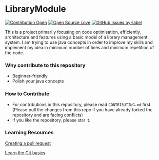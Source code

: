 # LibraryModule
[![Contribution Open](https://img.shields.io/badge/contributions-welcome-brightgreen.svg?style=flat)](https://github.com/5AbhishekSaxena/LibraryModule/blob/master/CONTRIBUTING.md)
[![Open Source Love](https://badges.frapsoft.com/os/v1/open-source.svg?v=103)](https://github.com/5AbhishekSaxena/LibraryModule/issues)
[![GitHub issues by-label](https://img.shields.io/github/license/mashape/apistatus.svg)](https://github.com/5AbhishekSaxena/LibraryModule/blob/master/LICENSE)

This is a project primarily focusing on code optimisation, efficiently, architecture and features using a basic model of a library management system. I am trying to use java concepts in order to improve my skills and implement my idea in minimum number of lines and minimum repetition of the code.


### Why contribute to this repository
- Beginner-friendly
- Polish your java concepts

### How to Contribute
- For contributions in this repository, please read `CONTRIBUTING.md` first. (Please pull the changes from this repo if you have already forked the repository and are facing conflicts)
- If you like the repository, please star it.

### Learning Resources

[Creating a pull request](https://services.github.com/on-demand/intro-to-github/create-pull-request)

[Learn the Git basics](https://try.github.io)
